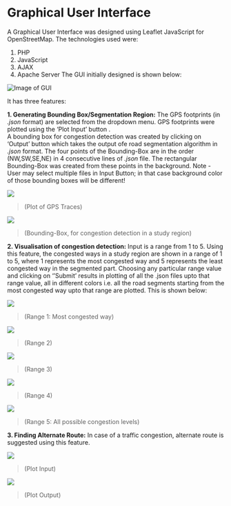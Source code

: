 # Graphical User Interface


A Graphical User Interface was designed using Leaflet JavaScript for OpenStreetMap. 
The technologies used were:
1.	PHP
2.	JavaScript
3.	AJAX
4.	Apache Server
The GUI initially designed is shown below:

![Image of GUI](https://github.com/cs60050/MacTrackz/blob/master/Picture/GUI.png)

 
It has three features:

**1.	Generating Bounding Box/Segmentation Region:**
	The GPS footprints (in *.json* format) are selected from the dropdown menu. 
	GPS footprints were plotted using the ‘Plot Input’ button .  
	A bounding box for congestion detection was created by clicking on ‘Output’ button 		which takes the output ofe road segmentation algorithm in *.json* format. The four   	 points of the Bounding-Box are in the order (NW,SW,SE,NE) in 4 consecutive lines of 	 *.json* file. The rectangular Bounding-Box was created from these points in the 	 	 background. 
Note - User may select multiple files in Input Button; in that case background color of those bounding boxes will be different! 

![](https://github.com/cs60050/MacTrackz/blob/master/Picture/Feature1_Input.png)

> (Plot of GPS Traces)


![](https://github.com/cs60050/MacTrackz/blob/master/Picture/Feature1_Output.png)

> (Bounding-Box, for congestion detection in a study region)


**2.	Visualisation of congestion detection:**
	Input is a range from 1 to 5.
	Using this feature, the congested ways in a study region are shown in a range of 1 to 	  5, where 1 represents the most congested way and 5 represents the least congested way 	in the segmented part. 
	Choosing any particular range value and clicking on ‘’Submit’ results in plotting of 	 all the .json files upto that range value, all in different colors i.e. all the road 	  segments starting from the most congested way upto that range are plotted. 
	This is shown below:
    
![](https://github.com/cs60050/MacTrackz/blob/master/Picture/Feature2_1.png)

 > (Range 1: Most congested way)



![](https://github.com/cs60050/MacTrackz/blob/master/Picture/Feature2_2.png)

   > (Range 2)



![](https://github.com/cs60050/MacTrackz/blob/master/Picture/Feature2_3.png)

   > (Range 3)
   
   

![](https://github.com/cs60050/MacTrackz/blob/master/Picture/Feature2_4.png)

   > (Range 4)
   
   

![](https://github.com/cs60050/MacTrackz/blob/master/Picture/Feature2_5.png)

   > (Range 5: All possible congestion levels)

**3.	Finding Alternate Route:**
	In case of a traffic congestion, alternate route is suggested using this feature.  


![](https://github.com/cs60050/MacTrackz/blob/master/Picture/Feature3_input.png)

> (Plot Input)


![](https://github.com/cs60050/MacTrackz/blob/master/Picture/Feature3_output.png)

> (Plot Output)

